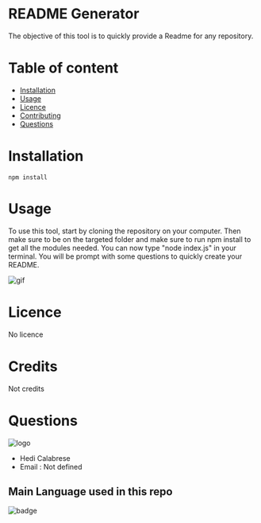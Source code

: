 # README Generator
The objective of this tool is to quickly provide a Readme for any repository.
# Table of content
- [Installation](#installation)
- [Usage](#usage)
- [Licence](#licence)
- [Contributing](#contributing)
- [Questions](#questions)

# Installation
    npm install

# Usage
To use this tool, start by cloning the repository on your computer.
Then make sure to be on the targeted folder and make sure to run npm install to get all the modules needed. You can now type "node index.js" in your terminal. You will be prompt with some questions to quickly create your README.

![gif](./assets/use.gif)
# Licence
No licence
# Credits
Not credits
    
# Questions
![logo](https://avatars3.githubusercontent.com/u/59237050?v=4)
- Hedi Calabrese
- Email : Not defined

## Main Language used in this repo              
![badge](https://img.shields.io/badge/-JavaScript-blue)
